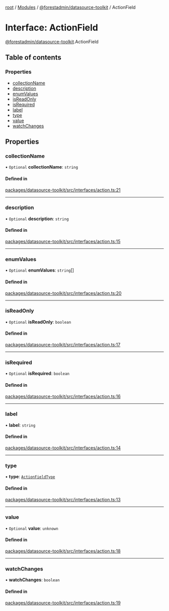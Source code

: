 [root](../README.md) / [Modules](../modules.md) / [@forestadmin/datasource-toolkit](../modules/forestadmin_datasource_toolkit.md) / ActionField

# Interface: ActionField

[@forestadmin/datasource-toolkit](../modules/forestadmin_datasource_toolkit.md).ActionField

## Table of contents

### Properties

- [collectionName](forestadmin_datasource_toolkit.ActionField.md#collectionname)
- [description](forestadmin_datasource_toolkit.ActionField.md#description)
- [enumValues](forestadmin_datasource_toolkit.ActionField.md#enumvalues)
- [isReadOnly](forestadmin_datasource_toolkit.ActionField.md#isreadonly)
- [isRequired](forestadmin_datasource_toolkit.ActionField.md#isrequired)
- [label](forestadmin_datasource_toolkit.ActionField.md#label)
- [type](forestadmin_datasource_toolkit.ActionField.md#type)
- [value](forestadmin_datasource_toolkit.ActionField.md#value)
- [watchChanges](forestadmin_datasource_toolkit.ActionField.md#watchchanges)

## Properties

### collectionName

• `Optional` **collectionName**: `string`

#### Defined in

[packages/datasource-toolkit/src/interfaces/action.ts:21](https://github.com/ForestAdmin/agent-nodejs/blob/fba2435/packages/datasource-toolkit/src/interfaces/action.ts#L21)

___

### description

• `Optional` **description**: `string`

#### Defined in

[packages/datasource-toolkit/src/interfaces/action.ts:15](https://github.com/ForestAdmin/agent-nodejs/blob/fba2435/packages/datasource-toolkit/src/interfaces/action.ts#L15)

___

### enumValues

• `Optional` **enumValues**: `string`[]

#### Defined in

[packages/datasource-toolkit/src/interfaces/action.ts:20](https://github.com/ForestAdmin/agent-nodejs/blob/fba2435/packages/datasource-toolkit/src/interfaces/action.ts#L20)

___

### isReadOnly

• `Optional` **isReadOnly**: `boolean`

#### Defined in

[packages/datasource-toolkit/src/interfaces/action.ts:17](https://github.com/ForestAdmin/agent-nodejs/blob/fba2435/packages/datasource-toolkit/src/interfaces/action.ts#L17)

___

### isRequired

• `Optional` **isRequired**: `boolean`

#### Defined in

[packages/datasource-toolkit/src/interfaces/action.ts:16](https://github.com/ForestAdmin/agent-nodejs/blob/fba2435/packages/datasource-toolkit/src/interfaces/action.ts#L16)

___

### label

• **label**: `string`

#### Defined in

[packages/datasource-toolkit/src/interfaces/action.ts:14](https://github.com/ForestAdmin/agent-nodejs/blob/fba2435/packages/datasource-toolkit/src/interfaces/action.ts#L14)

___

### type

• **type**: [`ActionFieldType`](../enums/forestadmin_datasource_toolkit.ActionFieldType.md)

#### Defined in

[packages/datasource-toolkit/src/interfaces/action.ts:13](https://github.com/ForestAdmin/agent-nodejs/blob/fba2435/packages/datasource-toolkit/src/interfaces/action.ts#L13)

___

### value

• `Optional` **value**: `unknown`

#### Defined in

[packages/datasource-toolkit/src/interfaces/action.ts:18](https://github.com/ForestAdmin/agent-nodejs/blob/fba2435/packages/datasource-toolkit/src/interfaces/action.ts#L18)

___

### watchChanges

• **watchChanges**: `boolean`

#### Defined in

[packages/datasource-toolkit/src/interfaces/action.ts:19](https://github.com/ForestAdmin/agent-nodejs/blob/fba2435/packages/datasource-toolkit/src/interfaces/action.ts#L19)
